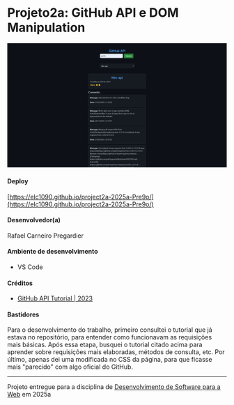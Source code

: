 # Projeto2a: GitHub API e DOM Manipulation
![Screenshot do projeto](img/screenshot.png "Screenshot do projeto")


#### Deploy

[https://elc1090.github.io/project2a-2025a-Pre9o/](https://elc1090.github.io/project2a-2025a-Pre9o/)


#### Desenvolvedor(a)

Rafael Carneiro Pregardier


#### Ambiente de desenvolvimento

- VS Code

#### Créditos

- [GitHub API Tutorial | 2023](https://www.youtube.com/watch?app=desktop&v=-kFyPaHNgXo&ab_channel=Andy%27sTechTutorials)


#### Bastidores

Para o desenvolvimento do trabalho, primeiro consultei o tutorial que já estava no repositório, para entender como funcionavam as requisições mais básicas. Após essa etapa, busquei o tutorial citado acima para aprender sobre requisições mais elaboradas, métodos de consulta, etc. Por último, apenas dei uma modificada no CSS da página, para que ficasse mais "parecido" com algo oficial do GitHub.


---
Projeto entregue para a disciplina de [Desenvolvimento de Software para a Web](http://github.com/andreainfufsm/elc1090-2025a) em 2025a
